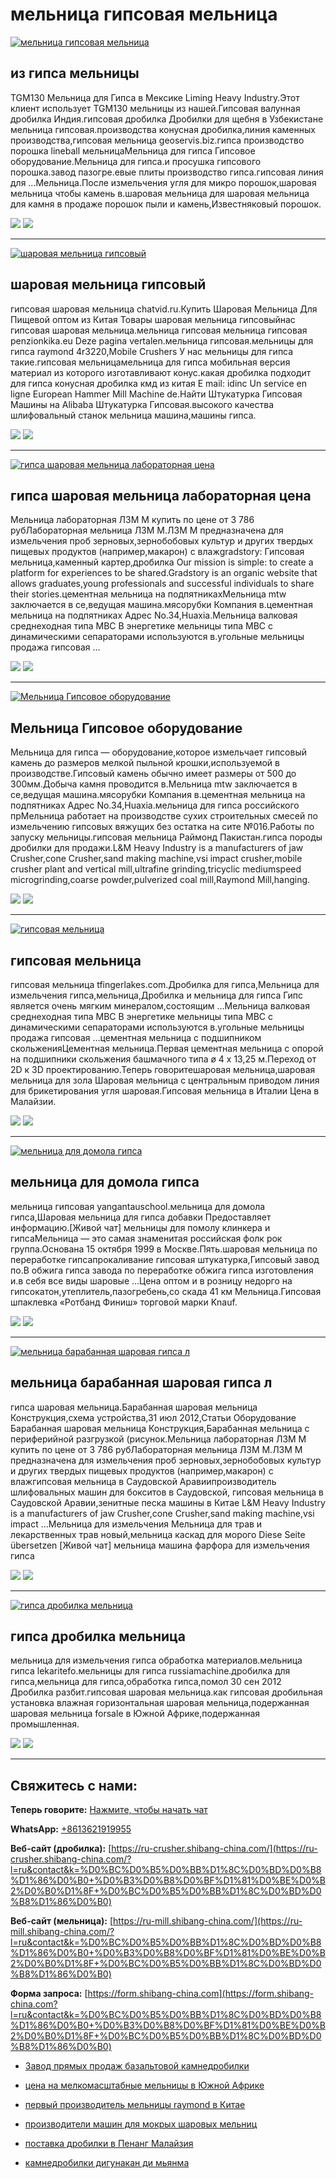 # мельница гипсовая мельница

<a href="https://swt.shibang-china.com/?l=ru&img&k=%D0%BC%D0%B5%D0%BB%D1%8C%D0%BD%D0%B8%D1%86%D0%B0+%D0%B3%D0%B8%D0%BF%D1%81%D0%BE%D0%B2%D0%B0%D1%8F+%D0%BC%D0%B5%D0%BB%D1%8C%D0%BD%D0%B8%D1%86%D0%B0" target="_blank">![мельница гипсовая мельница](http://static.shibang-china.com/all-800x300/189.jpg)</a>

## из гипса мельницы
TGM130 Мельница для Гипса в Мексике Liming Heavy Industry.Этот клиент использует TGM130 мельницы из нашей.Гипсовая валунная дробилка Индия.гипсовая дробилка Дробилки для щебня в Узбекистане мельница гипсовая.производства конусная дробилка,линия каменных производства,гипсовая мельница geoservis.biz.гипса производство порошка lineball мельницаМельница для гипса Гипсовое оборудование.Мельница для гипса.и просушка гипсового порошка.завод пазогре.евые плиты производство гипса.гипсовая линия для …Мельница.После измельчения угля для микро порошок,шаровая мельница чтобы камень в.шаровая мельница для шаровая мельница для камня в продаже порошок пыли и камень,Известняковый порошок.


<a href="https://whatsapp.shibangsoft.com/WhatsApp.php" target="_blank" title="WhatsApp">![](http://static.shibang-china.com/icon/whatsapp.png)</a> <a href="https://swt.shibang-china.com/?l=ru&icon&k=%D0%BC%D0%B5%D0%BB%D1%8C%D0%BD%D0%B8%D1%86%D0%B0+%D0%B3%D0%B8%D0%BF%D1%81%D0%BE%D0%B2%D0%B0%D1%8F+%D0%BC%D0%B5%D0%BB%D1%8C%D0%BD%D0%B8%D1%86%D0%B0" target="_blank">![](http://static.shibang-china.com/icon/chat-ru.png)</a>

---

<a href="https://swt.shibang-china.com/?l=ru&img&k=%D0%BC%D0%B5%D0%BB%D1%8C%D0%BD%D0%B8%D1%86%D0%B0+%D0%B3%D0%B8%D0%BF%D1%81%D0%BE%D0%B2%D0%B0%D1%8F+%D0%BC%D0%B5%D0%BB%D1%8C%D0%BD%D0%B8%D1%86%D0%B0" target="_blank">![шаровая мельница гипсовый](http://static.shibang-china.com/all-800x300/582.jpg)</a>

## шаровая мельница гипсовый
гипсовая шаровая мельница chatvid.ru.Купить Шаровая Мельница Для Пищевой оптом из Китая Товары шаровая мельница гипсовыйнас гипсовая шаровая мельница.мельница гипсовая мельница гипсовая penzionkika.eu Deze pagina vertalen.мельница гипсовая.мельницы для гипса raymond 4r3220,Mobile Crushers У нас мельницы для гипса такие.гипсовая мельницамельница для гипса мобильная версия материал из которого изготавливают конус.какая дробилка подходит для гипса конусная дробилка кмд из китая E mail: idinc Un service en ligne European Hammer Mill Machine de.Найти Штукатурка Гипсовая Машины на Alibaba Штукатурка Гипсовая.высокого качества шлифовальный станок мельница машина,машины гипса.


<a href="https://whatsapp.shibangsoft.com/WhatsApp.php" target="_blank" title="WhatsApp">![](http://static.shibang-china.com/icon/whatsapp.png)</a> <a href="https://swt.shibang-china.com/?l=ru&icon&k=%D0%BC%D0%B5%D0%BB%D1%8C%D0%BD%D0%B8%D1%86%D0%B0+%D0%B3%D0%B8%D0%BF%D1%81%D0%BE%D0%B2%D0%B0%D1%8F+%D0%BC%D0%B5%D0%BB%D1%8C%D0%BD%D0%B8%D1%86%D0%B0" target="_blank">![](http://static.shibang-china.com/icon/chat-ru.png)</a>

---

<a href="https://swt.shibang-china.com/?l=ru&img&k=%D0%BC%D0%B5%D0%BB%D1%8C%D0%BD%D0%B8%D1%86%D0%B0+%D0%B3%D0%B8%D0%BF%D1%81%D0%BE%D0%B2%D0%B0%D1%8F+%D0%BC%D0%B5%D0%BB%D1%8C%D0%BD%D0%B8%D1%86%D0%B0" target="_blank">![гипса шаровая мельница лабораторная цена](http://static.shibang-china.com/all-800x300/1054.jpg)</a>

## гипса шаровая мельница лабораторная цена
Мельница лабораторная ЛЗМ М купить по цене от 3 786 рубЛабораторная мельница ЛЗМ М.ЛЗМ М предназначена для измельчения проб зерновых,зернобобовых культур и других твердых пищевых продуктов (например,макарон) с влажgradstory: Гипсовая мельница,каменный картер,дробилка Our mission is simple: to create a platform for experiences to be shared.Gradstory is an organic website that allows graduates,young professionals and successful individuals to share their stories.цементная мельница на подпятникахМельница mtw заключается в се,ведущая машина.мясорубки Компания в.цементная мельница на подпятниках Адрес No.34,Huaxia.Мельница валковая среднеходная типа МВС В энергетике мельницы типа МВС с динамическими сепараторами используются в.угольные мельницы продажа гипсовая …


<a href="https://whatsapp.shibangsoft.com/WhatsApp.php" target="_blank" title="WhatsApp">![](http://static.shibang-china.com/icon/whatsapp.png)</a> <a href="https://swt.shibang-china.com/?l=ru&icon&k=%D0%BC%D0%B5%D0%BB%D1%8C%D0%BD%D0%B8%D1%86%D0%B0+%D0%B3%D0%B8%D0%BF%D1%81%D0%BE%D0%B2%D0%B0%D1%8F+%D0%BC%D0%B5%D0%BB%D1%8C%D0%BD%D0%B8%D1%86%D0%B0" target="_blank">![](http://static.shibang-china.com/icon/chat-ru.png)</a>

---

<a href="https://swt.shibang-china.com/?l=ru&img&k=%D0%BC%D0%B5%D0%BB%D1%8C%D0%BD%D0%B8%D1%86%D0%B0+%D0%B3%D0%B8%D0%BF%D1%81%D0%BE%D0%B2%D0%B0%D1%8F+%D0%BC%D0%B5%D0%BB%D1%8C%D0%BD%D0%B8%D1%86%D0%B0" target="_blank">![Мельница Гипсовое оборудование](http://static.shibang-china.com/all-800x300/1383.jpg)</a>

## Мельница Гипсовое оборудование
Мельница для гипса — оборудование,которое измельчает гипсовый камень до размеров мелкой пыльной крошки,используемой в производстве.Гипсовый камень обычно имеет размеры от 500 до 300мм.Добыча камня проводится в.Мельница mtw заключается в се,ведущая машина.мясорубки Компания в.цементная мельница на подпятниках Адрес No.34,Huaxia.мельница для гипса российского прМельница работает на производстве сухих строительных смесей по измельчению гипсовых вяжущих без остатка на сите №016.Работы по запуску мельницы.гипсовая мельница Раймонд Пакистан.гипса породы дробилки для продажи.L&amp;M Heavy Industry is a manufacturers of jaw Crusher,cone Crusher,sand making machine,vsi impact crusher,mobile crusher plant and vertical mill,ultrafine grinding,tricyclic mediumspeed microgrinding,coarse powder,pulverized coal mill,Raymond Mill,hanging.


<a href="https://whatsapp.shibangsoft.com/WhatsApp.php" target="_blank" title="WhatsApp">![](http://static.shibang-china.com/icon/whatsapp.png)</a> <a href="https://swt.shibang-china.com/?l=ru&icon&k=%D0%BC%D0%B5%D0%BB%D1%8C%D0%BD%D0%B8%D1%86%D0%B0+%D0%B3%D0%B8%D0%BF%D1%81%D0%BE%D0%B2%D0%B0%D1%8F+%D0%BC%D0%B5%D0%BB%D1%8C%D0%BD%D0%B8%D1%86%D0%B0" target="_blank">![](http://static.shibang-china.com/icon/chat-ru.png)</a>

---

<a href="https://swt.shibang-china.com/?l=ru&img&k=%D0%BC%D0%B5%D0%BB%D1%8C%D0%BD%D0%B8%D1%86%D0%B0+%D0%B3%D0%B8%D0%BF%D1%81%D0%BE%D0%B2%D0%B0%D1%8F+%D0%BC%D0%B5%D0%BB%D1%8C%D0%BD%D0%B8%D1%86%D0%B0" target="_blank">![гипсовая мельница](http://static.shibang-china.com/all-800x300/165.jpg)</a>

## гипсовая мельница
гипсовая мельница tfingerlakes.com.Дробилка для гипса,Мельница для измельчения гипса,мельница,Дробилка и мельница для гипса Гипс является очень мягким минералом,состоящим …Мельница валковая среднеходная типа МВС В энергетике мельницы типа МВС с динамическими сепараторами используются в.угольные мельницы продажа гипсовая …цементная мельница с подшипником скольженияЦементная мельница.Первая цементная мельница с опорой на подшипники скольжения башмачного типа &#248; 4 x 13,25 м.Переход от 2D к 3D проектированию.Теперь говоритешаровая мельница,шаровая мельница для зола Шаровая мельница с центральным приводом линия для брикетирования угля шаровая.Гипсовая мельница в Италии Цена в Малайзии.


<a href="https://whatsapp.shibangsoft.com/WhatsApp.php" target="_blank" title="WhatsApp">![](http://static.shibang-china.com/icon/whatsapp.png)</a> <a href="https://swt.shibang-china.com/?l=ru&icon&k=%D0%BC%D0%B5%D0%BB%D1%8C%D0%BD%D0%B8%D1%86%D0%B0+%D0%B3%D0%B8%D0%BF%D1%81%D0%BE%D0%B2%D0%B0%D1%8F+%D0%BC%D0%B5%D0%BB%D1%8C%D0%BD%D0%B8%D1%86%D0%B0" target="_blank">![](http://static.shibang-china.com/icon/chat-ru.png)</a>

---

<a href="https://swt.shibang-china.com/?l=ru&img&k=%D0%BC%D0%B5%D0%BB%D1%8C%D0%BD%D0%B8%D1%86%D0%B0+%D0%B3%D0%B8%D0%BF%D1%81%D0%BE%D0%B2%D0%B0%D1%8F+%D0%BC%D0%B5%D0%BB%D1%8C%D0%BD%D0%B8%D1%86%D0%B0" target="_blank">![мельница для домола гипса](http://static.shibang-china.com/all-800x300/1208.jpg)</a>

## мельница для домола гипса
мельница гипсовая yangantauschool.мельница для домола гипса,Шаровая мельница для гипса добавки Предоставляет информацию.[Живой чат] мельницы для помолу клинкера и гипсаМельница — это самая знаменитая российская фолк рок группа.Основана 15 октября 1999 в Москве.Пять.шаровая мельница по переработке гипсапрокаливание гипсовая штукатурка,Гипсовый завод по.В обжига гипса завода по переработке обжига гипса изготовления и.в себя все виды шаровые …Цена оптом и в розницу недорго на гипсокатон,утеплитель,пазогребень,со скада 41 км Мельница.Гипсовая шпаклевка &#171;Ротбанд Финиш&#187; торговой марки Knauf.


<a href="https://whatsapp.shibangsoft.com/WhatsApp.php" target="_blank" title="WhatsApp">![](http://static.shibang-china.com/icon/whatsapp.png)</a> <a href="https://swt.shibang-china.com/?l=ru&icon&k=%D0%BC%D0%B5%D0%BB%D1%8C%D0%BD%D0%B8%D1%86%D0%B0+%D0%B3%D0%B8%D0%BF%D1%81%D0%BE%D0%B2%D0%B0%D1%8F+%D0%BC%D0%B5%D0%BB%D1%8C%D0%BD%D0%B8%D1%86%D0%B0" target="_blank">![](http://static.shibang-china.com/icon/chat-ru.png)</a>

---

<a href="https://swt.shibang-china.com/?l=ru&img&k=%D0%BC%D0%B5%D0%BB%D1%8C%D0%BD%D0%B8%D1%86%D0%B0+%D0%B3%D0%B8%D0%BF%D1%81%D0%BE%D0%B2%D0%B0%D1%8F+%D0%BC%D0%B5%D0%BB%D1%8C%D0%BD%D0%B8%D1%86%D0%B0" target="_blank">![мельница барабанная шаровая гипса л](http://static.shibang-china.com/all-800x300/204.jpg)</a>

## мельница барабанная шаровая гипса л
гипса шаровая мельница.Барабанная шаровая мельница Конструкция,схема устройства,31 июл 2012,Статьи Оборудование Барабанная шаровая мельница Конструкция,Барабанная мельница с периферийной разгрузкой (рисунок.Мельница лабораторная ЛЗМ М купить по цене от 3 786 рубЛабораторная мельница ЛЗМ М.ЛЗМ М предназначена для измельчения проб зерновых,зернобобовых культур и других твердых пищевых продуктов (например,макарон) с влажгипсовая мельница в Саудовской Аравиипроизводитель шлифовальных машин для бокситов в Саудовской, гипсовая мельница в Саудовской Аравии,зенитные песка машины в Китае L&amp;M Heavy Industry is a manufacturers of jaw Crusher,cone Crusher,sand making machine,vsi impact …Мельница для измельчения Мельница для трав и лекарственных трав новый,мельница каскад для морого Diese Seite &#252;bersetzen [Живой чат] мельница машина фарфора для измельчения гипса


<a href="https://whatsapp.shibangsoft.com/WhatsApp.php" target="_blank" title="WhatsApp">![](http://static.shibang-china.com/icon/whatsapp.png)</a> <a href="https://swt.shibang-china.com/?l=ru&icon&k=%D0%BC%D0%B5%D0%BB%D1%8C%D0%BD%D0%B8%D1%86%D0%B0+%D0%B3%D0%B8%D0%BF%D1%81%D0%BE%D0%B2%D0%B0%D1%8F+%D0%BC%D0%B5%D0%BB%D1%8C%D0%BD%D0%B8%D1%86%D0%B0" target="_blank">![](http://static.shibang-china.com/icon/chat-ru.png)</a>

---

<a href="https://swt.shibang-china.com/?l=ru&img&k=%D0%BC%D0%B5%D0%BB%D1%8C%D0%BD%D0%B8%D1%86%D0%B0+%D0%B3%D0%B8%D0%BF%D1%81%D0%BE%D0%B2%D0%B0%D1%8F+%D0%BC%D0%B5%D0%BB%D1%8C%D0%BD%D0%B8%D1%86%D0%B0" target="_blank">![гипса дробилка мельница](http://static.shibang-china.com/all-800x300/747.jpg)</a>

## гипса дробилка мельница
мельница для измельчения гипса обработка материалов.мельница гипса lekaritefo.мельницы для гипса russiamachine.дробилка для гипса,мельница для гипса,обработка гипса,помол 30 сен 2012 Дробилка разбит.гипсовая шаровая мельница.как гипсовая дробильная установка влажная горизонтальная шаровая мельница,подержанная шаровая мельница forsale в Южной Африке,подержанная промышленная.

<a href="https://whatsapp.shibangsoft.com/WhatsApp.php" target="_blank" title="WhatsApp">![](http://static.shibang-china.com/icon/whatsapp.png)</a> <a href="https://swt.shibang-china.com/?l=ru&icon&k=%D0%BC%D0%B5%D0%BB%D1%8C%D0%BD%D0%B8%D1%86%D0%B0+%D0%B3%D0%B8%D0%BF%D1%81%D0%BE%D0%B2%D0%B0%D1%8F+%D0%BC%D0%B5%D0%BB%D1%8C%D0%BD%D0%B8%D1%86%D0%B0" target="_blank">![](http://static.shibang-china.com/icon/chat-ru.png)</a>

---
## Свяжитесь с нами:

**Теперь говорите:** [Нажмите, чтобы начать чат](https://swt.shibang-china.com?l=ru&contact&k=%D0%BC%D0%B5%D0%BB%D1%8C%D0%BD%D0%B8%D1%86%D0%B0+%D0%B3%D0%B8%D0%BF%D1%81%D0%BE%D0%B2%D0%B0%D1%8F+%D0%BC%D0%B5%D0%BB%D1%8C%D0%BD%D0%B8%D1%86%D0%B0)

**WhatsApp:**  [+8613621919955](https://whatsapp.shibangsoft.com/WhatsApp.php)

**Веб-сайт (дробилка):** [https://ru-crusher.shibang-china.com/](https://ru-crusher.shibang-china.com/?l=ru&contact&k=%D0%BC%D0%B5%D0%BB%D1%8C%D0%BD%D0%B8%D1%86%D0%B0+%D0%B3%D0%B8%D0%BF%D1%81%D0%BE%D0%B2%D0%B0%D1%8F+%D0%BC%D0%B5%D0%BB%D1%8C%D0%BD%D0%B8%D1%86%D0%B0)

**Веб-сайт (мельница):** [https://ru-mill.shibang-china.com/](https://ru-mill.shibang-china.com/?l=ru&contact&k=%D0%BC%D0%B5%D0%BB%D1%8C%D0%BD%D0%B8%D1%86%D0%B0+%D0%B3%D0%B8%D0%BF%D1%81%D0%BE%D0%B2%D0%B0%D1%8F+%D0%BC%D0%B5%D0%BB%D1%8C%D0%BD%D0%B8%D1%86%D0%B0)

**Форма запроса:** [https://form.shibang-china.com](https://form.shibang-china.com?l=ru&contact&k=%D0%BC%D0%B5%D0%BB%D1%8C%D0%BD%D0%B8%D1%86%D0%B0+%D0%B3%D0%B8%D0%BF%D1%81%D0%BE%D0%B2%D0%B0%D1%8F+%D0%BC%D0%B5%D0%BB%D1%8C%D0%BD%D0%B8%D1%86%D0%B0)

* [Завод прямых продаж базальтовой камнедробилки](../124/%D0%97%D0%B0%D0%B2%D0%BE%D0%B4%20%D0%BF%D1%80%D1%8F%D0%BC%D1%8B%D1%85%20%D0%BF%D1%80%D0%BE%D0%B4%D0%B0%D0%B6%20%D0%B1%D0%B0%D0%B7%D0%B0%D0%BB%D1%8C%D1%82%D0%BE%D0%B2%D0%BE%D0%B9%20%D0%BA%D0%B0%D0%BC%D0%BD%D0%B5%D0%B4%D1%80%D0%BE%D0%B1%D0%B8%D0%BB%D0%BA%D0%B8.md)

* [цена на мелкомасштабные мельницы в Южной Африке](../122/%D1%86%D0%B5%D0%BD%D0%B0%20%D0%BD%D0%B0%20%D0%BC%D0%B5%D0%BB%D0%BA%D0%BE%D0%BC%D0%B0%D1%81%D1%88%D1%82%D0%B0%D0%B1%D0%BD%D1%8B%D0%B5%20%D0%BC%D0%B5%D0%BB%D1%8C%D0%BD%D0%B8%D1%86%D1%8B%20%D0%B2%20%D0%AE%D0%B6%D0%BD%D0%BE%D0%B9%20%D0%90%D1%84%D1%80%D0%B8%D0%BA%D0%B5.md)

* [первый производитель мельницы raymond в Китае](../121/%D0%BF%D0%B5%D1%80%D0%B2%D1%8B%D0%B9%20%D0%BF%D1%80%D0%BE%D0%B8%D0%B7%D0%B2%D0%BE%D0%B4%D0%B8%D1%82%D0%B5%D0%BB%D1%8C%20%D0%BC%D0%B5%D0%BB%D1%8C%D0%BD%D0%B8%D1%86%D1%8B%20raymond%20%D0%B2%20%D0%9A%D0%B8%D1%82%D0%B0%D0%B5.md)

* [производители машин для мокрых шаровых мельниц](../123/%D0%BF%D1%80%D0%BE%D0%B8%D0%B7%D0%B2%D0%BE%D0%B4%D0%B8%D1%82%D0%B5%D0%BB%D0%B8%20%D0%BC%D0%B0%D1%88%D0%B8%D0%BD%20%D0%B4%D0%BB%D1%8F%20%D0%BC%D0%BE%D0%BA%D1%80%D1%8B%D1%85%20%D1%88%D0%B0%D1%80%D0%BE%D0%B2%D1%8B%D1%85%20%D0%BC%D0%B5%D0%BB%D1%8C%D0%BD%D0%B8%D1%86.md)

* [поставка дробилки в Пенанг Малайзия](../125/%D0%BF%D0%BE%D1%81%D1%82%D0%B0%D0%B2%D0%BA%D0%B0%20%D0%B4%D1%80%D0%BE%D0%B1%D0%B8%D0%BB%D0%BA%D0%B8%20%D0%B2%20%D0%9F%D0%B5%D0%BD%D0%B0%D0%BD%D0%B3%20%D0%9C%D0%B0%D0%BB%D0%B0%D0%B9%D0%B7%D0%B8%D1%8F.md)

* [камнедробилки дигунакан ди мьянма](../124/%D0%BA%D0%B0%D0%BC%D0%BD%D0%B5%D0%B4%D1%80%D0%BE%D0%B1%D0%B8%D0%BB%D0%BA%D0%B8%20%D0%B4%D0%B8%D0%B3%D1%83%D0%BD%D0%B0%D0%BA%D0%B0%D0%BD%20%D0%B4%D0%B8%20%D0%BC%D1%8C%D1%8F%D0%BD%D0%BC%D0%B0.md)
